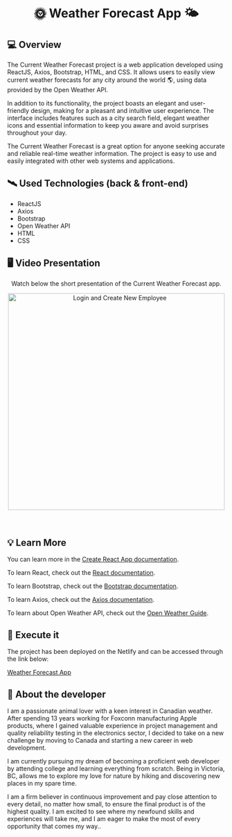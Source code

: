 <h1 align="center">🌞 Weather Forecast App 🌤</h1>

<h2>💻 Overview </h2>

<p>The Current Weather Forecast project is a web application developed using ReactJS, Axios, Bootstrap, HTML, and CSS. It allows users to easily view current weather forecasts for any city around the world 🌎, using data provided by the Open Weather API.

In addition to its functionality, the project boasts an elegant and user-friendly design, making for a pleasant and intuitive user experience. The interface includes features such as a city search field, elegant weather icons and essential information to keep you aware and avoid surprises throughout your day.

The Current Weather Forecast is a great option for anyone seeking accurate and reliable real-time weather information. The project is easy to use and easily integrated with other web systems and applications. </p>

<h2>🛰 Used Technologies (back & front-end)</h2>
<ul>
  <li>ReactJS</li>
  <li>Axios</li>
  <li>Bootstrap</li>
  <li>Open Weather API</li>
  <li>HTML</li>
  <li>CSS</li>
</ul>

<h2>🖥 Video Presentation </h2>

<div align='center'>
  <p>Watch below the short presentation of the Current Weather Forecast app.</p>
  <img width="500" alt="Login and Create New Employee" src="https://user-images.githubusercontent.com/111170704/225978327-cfd93b5d-1ff6-43b6-9e80-fa0dcb80b0e0.mov">
</div>
<br></br>


<h2>💡 Learn More</h2>

<p>You can learn more in the <a href="https://create-react-app.dev/docs/getting-started/" target="_blank">Create React App documentation</a>.</p>
<p>To learn React, check out the <a href="https://reactjs.org/" target="_blank" >React documentation</a>.</p>
<p>To learn Bootstrap, check out the <a href="https://getbootstrap.com/docs/5.3/getting-started/introduction/" target="_blank" >Bootstrap documentation</a>.</p>
<p>To learn Axios, check out the <a href="https://axios-http.com/docs/intro" target="_blank">Axios documentation</a>.</p>
<p>To learn about Open Weather API, check out the <a href="https://openweathermap.org/guide" target="_blank">Open Weather Guide</a>.</p>

<h2>🚀 Execute it</h2>

<p>The project has been deployed on the Netlify and can be accessed through the link below: </p>

<a href="https://new-current-weather-forecast.netlify.app/" target="_blank">
  Weather Forecast App
</a>

<h2> 👨 About the developer</h2>

<p>I am a passionate animal lover with a keen interest in Canadian weather. After spending 13 years working for Foxconn manufacturing Apple products, where I gained valuable experience in project management and quality reliability testing in the electronics sector, I decided to take on a new challenge by moving to Canada and starting a new career in web development.

I am currently pursuing my dream of becoming a proficient web developer by attending college and learning everything from scratch. Being in Victoria, BC, allows me to explore my love for nature by hiking and discovering new places in my spare time.

I am a firm believer in continuous improvement and pay close attention to every detail, no matter how small, to ensure the final product is of the highest quality. I am excited to see where my newfound skills and experiences will take me, and I am eager to make the most of every opportunity that comes my way..</p>
